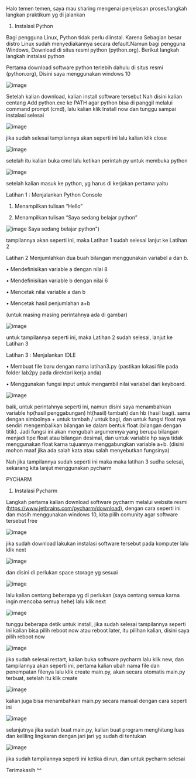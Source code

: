 Halo temen temen, saya mau sharing mengenai penjelasan proses/langkah langkan praktikum yg di jalankan

1. Instalasi Python

  Bagi pengguna Linux, Python tidak perlu diinstal. Karena Sebagian besar distro Linux sudah
menyediakannya secara default.Namun bagi pengguna Windows, Download di situs resmi python (python.org). Berikut langkah langkah instalasi python

Pertama download software python terlebih dahulu di situs resmi (python.org), Disini saya menggunakan windows 10

![image](https://user-images.githubusercontent.com/48305171/196461860-98236e1a-49c6-47fe-9d04-a53c461d0bbd.png)

Setelah kalian download, kalian install software tersebut
Nah disini kalian centang Add python.exe ke PATH agar python bisa di panggil melalui command prompt (cmd), lalu kalian klik Install now dan tunggu sampai instalasi selesai

![image](https://user-images.githubusercontent.com/48305171/196463021-41b74e16-f39f-40be-bb41-4933062cc87d.png)

jika sudah selesai tampilannya akan seperti ini lalu kalian klik close

![image](https://user-images.githubusercontent.com/48305171/196464946-1a9c5d9f-6805-49d8-a6db-d1df8c47751d.png)

setelah itu kalian buka cmd lalu ketikan perintah py untuk membuka python 

![image](https://user-images.githubusercontent.com/48305171/196465432-06767dff-a359-46ed-987c-de31c7632681.png)

setelah kalian masuk ke python, yg harus di kerjakan pertama yaitu

Latihan 1 : Menjalankan Python Console

1. Menampilkan tulisan “Hello”

2. Menampilkan tulisan “Saya sedang belajar python”

![image](https://user-images.githubusercontent.com/48305171/196468616-0e2e92a7-ee65-40a1-9ebb-0e3374df4fef.png)
Saya sedang belajar python")

tampilannya akan seperti ini, maka Latihan 1 sudah selesai lanjut ke Latihan 2

Latihan 2 Menjumlahkan dua buah bilangan menggunakan variabel a dan b.

• Mendefinisikan variable a dengan nilai 8

• Mendefinisikan variable b dengan nilai 6

• Mencetak nilai variable a dan b

• Mencetak hasil penjumlahan a+b

(untuk masing masing perintahnya ada di gambar)

![image](https://user-images.githubusercontent.com/48305171/196470661-c0c5e6e1-295e-43e2-9ce2-f2f3382505aa.png)

untuk tampilannya seperti ini, maka Latihan 2 sudah selesai, lanjut ke Latihan 3

Latihan 3 : Menjalankan IDLE

• Membuat file baru dengan nama latihan3.py (pastikan lokasi file
pada folder lab2py pada direktori kerja anda)

• Menggunakan fungsi input untuk mengambil nilai variabel dari
keyboard.

![image](https://user-images.githubusercontent.com/48305171/196569724-fc9847bd-faf9-401e-8957-a164cdc94958.png)

baik, untuk perintahnya seperti ini, namun disini saya menambahkan variable hp(hasil penggabungan) ht(hasil) tambah) dan hb (hasil bagi). sama dengan simbolnya + untuk tambah / untuk bagi, dan untuk fungsi float nya sendiri mengembalikan bilangan ke dalam bentuk float (bilangan dengan titik). Jadi fungsi ini akan mengubah argumennya yang berupa bilangan menjadi tipe float atau bilangan desimal, dan untuk variable hp saya tidak menggunakan float karna tujuannya menggabungkan variable a+b. (disini mohon maaf jika ada salah kata atau salah menyebutkan fungsinya)



Nah jika tampilannya sudah seperti ini maka maka latihan 3 sudha selesai, sekarang kita lanjut menggunakan pycharm


PYCHARM

1. Instalasi Pycharm

Langkah pertama kalian download software pycharm melalui website resmi (https://www.jetbrains.com/pycharm/download), dengan cara seperti ini dan masih menggunakan windows 10, kita pilih comunity agar software tersebut free

![image](https://user-images.githubusercontent.com/48305171/196573689-65094069-272d-4962-be7d-d970b215df7d.png)

jika sudah download lakukan instalasi software tersebut pada komputer lalu klik next

![image](https://user-images.githubusercontent.com/48305171/196573943-544e7ebf-a3b9-4183-a26f-2d3ff845bf5b.png)

dan disini di perlukan space storage yg sesuai

![image](https://user-images.githubusercontent.com/48305171/196574022-e0b9f530-2778-465e-b4da-d6cb6ded1f93.png)

lalu kalian centang beberapa yg di perlukan (saya centang semua karna ingin mencoba semua hehe) lalu klik next

![image](https://user-images.githubusercontent.com/48305171/196574095-37297897-d268-4784-81b0-7fe44c39c551.png)

tunggu beberapa detik untuk install, jika sudah selesai tampilannya seperti ini kalian bisa pilih reboot now atau reboot later, itu pilihan kalian, disini saya pilih reboot now

![image](https://user-images.githubusercontent.com/48305171/196574920-3521a93a-b8b5-49e5-996a-71ca33860498.png)

jika sudah selesai restart, kalian buka software pycharm lalu klik new, dan tampilannya akan seperti ini, pertama kalian ubah nama file dan penempatan filenya lalu klik create main.py, akan secara otomatis main.py terbuat, setelah itu klik create

![image](https://user-images.githubusercontent.com/48305171/196578959-c4c98c76-df7c-487d-b278-9a7780ad4b70.png)


kalian juga bisa menambahkan main.py secara manual dengan cara seperti ini

![image](https://user-images.githubusercontent.com/48305171/196579280-8f056208-1a55-47e5-b896-389e2535c152.png)

selanjutnya jika sudah buat main.py, kalian buat program menghitung luas dan keliling lingkaran dengan jari jari yg sudah di tentukan

![image](https://user-images.githubusercontent.com/48305171/196580002-e619acde-65c6-496a-a680-23a13475188a.png)

jika sudah tampilannya seperti ini ketika di run, dan untuk pycharm selesai

Terimakasih ^^
